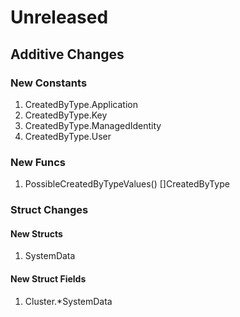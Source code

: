 # Unreleased

## Additive Changes

### New Constants

1. CreatedByType.Application
1. CreatedByType.Key
1. CreatedByType.ManagedIdentity
1. CreatedByType.User

### New Funcs

1. PossibleCreatedByTypeValues() []CreatedByType

### Struct Changes

#### New Structs

1. SystemData

#### New Struct Fields

1. Cluster.*SystemData
